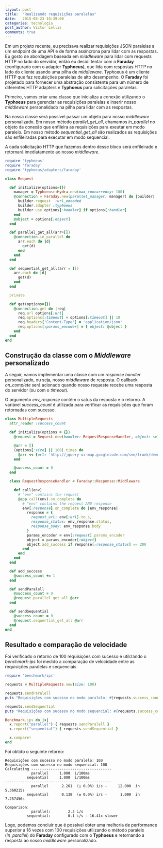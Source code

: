 ```yaml
---
layout: post
title:  "Realizando requisições paralelas"
date:   2015-08-23 19:39:00
categories: tecnologia
post_author: Victor Lellis
comments: true
---
```


Em um projeto recente, eu precisava realizar requisições JSON paralelas a um endpoint de uma API e de forma assíncrona para lidar com as respostas. Eu gosto de abordagem baseada em _middleware_ para lidar com requests HTTP no lado do servidor, então eu decidi tentar com o **Faraday** (configurado com o adapter **Typhoeus**), que lida com respostas HTTP no lado do cliente usando uma pilha de _middleware_. Typhoeus é um cliente HTTP que faz requisições paralelas de alto desempenho. O **Faraday** foi projetado para fornecer uma abstração consistente para um número de diferentes HTTP adapters e **Typhoeus** para solicitações paralelas.

Primeiro, vamos criar uma classe que inicializa a conexão utilizando o **Typhoeus** para gerenciar as requisições paralelas e inserir nosso _middleware_ personalidado na pilha para lidar com as respostas.

Na nossa classe será possível passar um objeto para nosso _middleware_ personalizado. Em nosso método _parallel_get_all_, chamamos _in_parallel_ no objeto da conexão que enfileira as requisições para exeutar em modo paralelo. Em nosso método _sequential_get_all_ são realizados as requisições são enfileiradas para executar em modo sequencial.

A cada solicitação HTTP que fazemos dentro desse bloco será enfileirado e retornará imediatamente ao nosso _middleware_.

```ruby
require 'typhoeus'
require 'faraday'
require 'typhoeus/adapters/faraday'

class Request

  def initialize(options={})
    manager = Typhoeus::Hydra.new(max_concurrency: 100)
    @connection = Faraday.new(parallel_manager: manager) do |builder|
      builder.request  :url_encoded
      builder.adapter :typhoeus
      builder.use options[:handler] if options[:handler]
    end
    @object = options[:object]
  end

  def parallel_get_all(arr=[])
    @connection.in_parallel do
      arr.each do |d|
        get(d)
      end
    end
  end

  def sequential_get_all(arr = [])
    arr.each do |d|
      get(d)
    end
  end

  private

  def get(options={})
    @connection.get do |req|
      req.url options[:url]
      req.options[:timeout] = options[:timeout] || 10
      req.headers['Content-Type'] = 'application/json'
      req.options[:params_encoder] = { object: @object }
    end
  end
end
```

Construção da classe com o _Middleware_ personalizado
---------------------------------------------------------

A seguir, vamos implementar uma classe com um _response handler_ personalizado, ou seja, nosso _middleware_ de resposta. O callback _on_complete_ será acionado quando nosso requeste recebe uma resposta do servidor (ou com o _timeout_). 

O argumento _env_response_ contém o satus da resposta e o retorno. A variável _success_count_ é utilizada para verificar as requisições que foram retornadas com sucesso.

```ruby
class MultipleRequests
  attr_reader :success_count

  def initialize(options = {})
    @request = Request.new(handler: RequestResponseHandler, object: self)

    @arr = []
    (options[:size] || 100).times do
      @arr << {url: 'http://jquery-ui-map.googlecode.com/svn/trunk/demos/json/demo.json'}
    end

    @success_count = 0
  end

  class RequestResponseHandler < Faraday::Response::Middleware

    def call(env)
      # "env" contains the request
      @app.call(env).on_complete do
        # "env" contains the request AND response
        env[:response].on_complete do |env_response|
          response = {
            request_url: env[:url].to_s,
            response_status: env_response.status,
            response_body: env_response.body
          }
          params_encoder = env[:request].params_encoder
          object = params_encoder[:object]
          object.add_success if response[:response_status] == 200
        end
      end
    end
  end

  def add_success
    @success_count += 1
  end

  def sendParalell
    @success_count = 0
    @request.parallel_get_all @arr
  end

  def sendSequential
    @success_count = 0
    @request.sequential_get_all @arr
  end
end
```

Resultado e comparação de velocidade
-------------------------------------

Foi verificado o retorno de 100 requisições com sucesso e utilizando o _benchmark-ips_ foi medido a comparação de velocidade entre as requisições paralelas e sequenciais.


```ruby
require 'benchmark/ips'

requests = MultipleRequests.new(size: 100)

requests.sendParalell
puts "Requisições com sucesso no modo paralelo: #{requests.success_count}"

requests.sendSequential
puts "Requisições com sucesso no modo sequencial: #{requests.success_count}"

Benchmark.ips do |x|
  x.report("parallel") { requests.sendParalell }
  x.report("sequential") { requests.sendSequential }

  x.compare!
end
```

Foi obtido o seguinte retorno:

```
Requisições com sucesso no modo paralelo: 100
Requisições com sucesso no modo sequencial: 100
Calculating -------------------------------------
            parallel     1.000  i/100ms
          sequential     1.000  i/100ms
-------------------------------------------------
            parallel      2.261  (± 0.0%) i/s -     12.000  in   5.360215s
          sequential      0.138  (± 0.0%) i/s -      1.000  in   7.257456s

Comparison:
            parallel:        2.3 i/s
          sequential:        0.1 i/s - 16.41x slower
```

Logo, podemos concluir que é possível obter uma melhoria de performance superior a 16 vezes com 100 requisições utilizando o método paralelo (_in_parallel_) do **Faraday** configurado com o **Typhoeus** e retornando a resposta ao nosso _middleware_ personalizado.
